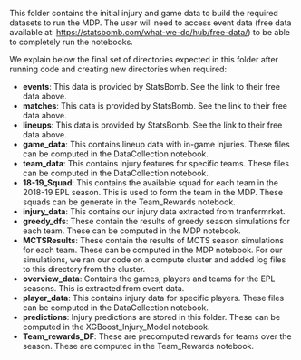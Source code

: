 This folder contains the initial injury and game data to build the required datasets to run the MDP. The user will need to access event data (free data available at: https://statsbomb.com/what-we-do/hub/free-data/) to be able to completely run the notebooks. 

We explain below the final set of directories expected in this folder after running code and creating new directories when required:

- **events**: This data is provided by StatsBomb. See the link to their free data above.
- **matches**: This data is provided by StatsBomb. See the link to their free data above.
- **lineups**: This data is provided by StatsBomb. See the link to their free data above.
- **game_data**: This contains lineup data with in-game injuries. These files can be computed in the DataCollection notebook.
- **team_data**: This contains injury features for specific teams. These files can be computed in the DataCollection notebook.
- **18-19_Squad**: This contains the available squad for each team in the 2018-19 EPL season. This is used to form the team in the MDP. These squads can be generate in the Team_Rewards notebook.
- **injury_data**: This contains our injury data extracted from tranfermrket.
- **greedy_dfs**: These contain the results of greedy season simulations for each team. These can be computed in the MDP notebook.
- **MCTSResults**: These contain the results of MCTS season simulations for each team. These can be computed in the MDP notebook. For our simulations, we ran our code on a compute cluster and added log files to this directory from the cluster.
- **overview_data**: Contains the games, players and teams for the EPL seasons. This is extracted from event data.
- **player_data**: This contains injury data for specific players. These files can be computed in the DataCollection notebook.
- **predictions**: Injury predictions are stored in this folder. These can be computed in the XGBoost_Injury_Model notebook.
- **Team_rewards_DF**: These are precomputed rewards for teams over the season. These are computed in the Team_Rewards notebook.
